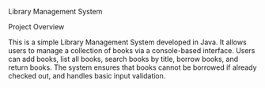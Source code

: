 Library Management System

Project Overview

This is a simple Library Management System developed in Java. It allows users to manage a collection of books via a console-based interface. Users can add books, list all books, search books by title, borrow books, and return books. The system ensures that books cannot be borrowed if already checked out, and handles basic input validation.